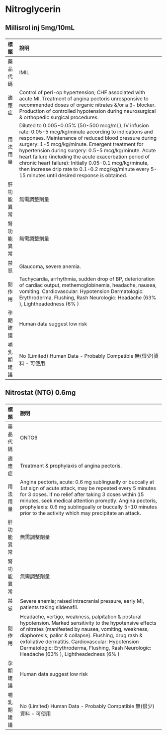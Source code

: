 # Nitroglycerin

## Millisrol inj 5mg/10mL

##### 

| 標題       | 說明                                                                                                                                                                                                                                                                                                                                                                                                                                                                                                       |
|:-----------|:-----------------------------------------------------------------------------------------------------------------------------------------------------------------------------------------------------------------------------------------------------------------------------------------------------------------------------------------------------------------------------------------------------------------------------------------------------------------------------------------------------------|
| 藥品代碼   | IMIL                                                                                                                                                                                                                                                                                                                                                                                                                                                                                                       |
| 適應症     | Control of peri-op hypertension; CHF associated with acute MI. Treatment of angina pectoris unresponsive to recommended doses of organic nitrates &/or a β- blocker. Production of controlled hypotension during neurosurgical & orthopedic surgical procedures.                                                                                                                                                                                                                                           |
| 用法用量   | Diluted to 0.005-0.05% (50-500 mcg/mL), IV infusion rate: 0.05-5 mcg/kg/minute according to indications and responses. Maintenance of reduced blood pressure during surgery: 1-5 mcg/kg/minute. Emergent treatment for hypertension during surgery: 0.5-5 mcg/kg/minute. Acute heart failure (including the acute exacerbation period of chronic heart failure): Initially 0.05-0.1 mcg/kg/minute, then increase drip rate to 0.1-0.2 mcg/kg/minute every 5-15 minutes until desired response is obtained. |
| 肝功能異常 | 無需調整劑量                                                                                                                                                                                                                                                                                                                                                                                                                                                                                               |
| 腎功能異常 | 無需調整劑量                                                                                                                                                                                                                                                                                                                                                                                                                                                                                               |
| 禁忌       | Glaucoma, severe anemia.                                                                                                                                                                                                                                                                                                                                                                                                                                                                                   |
| 副作用     | Tachycardia, arrhythmia, sudden drop of BP, deterioration of cardiac output, methemoglobinemia, headache, nausea, vomiting. Cardiovascular: Hypotension Dermatologic: Erythroderma, Flushing, Rash Neurologic: Headache (63% ), Lightheadedness (6% )                                                                                                                                                                                                                                                      |
| 孕期建議   | Human data suggest low risk                                                                                                                                                                                                                                                                                                                                                                                                                                                                                |
| 哺乳期建議 | No (Limited) Human Data - Probably Compatible 無(很少)資料 - 可使用                                                                                                                                                                                                                                                                                                                                                                                                                                        |

## Nitrostat (NTG) 0.6mg

##### 

| 標題       | 說明                                                                                                                                                                                                                                                                                                                                                                           |
|:-----------|:-------------------------------------------------------------------------------------------------------------------------------------------------------------------------------------------------------------------------------------------------------------------------------------------------------------------------------------------------------------------------------|
| 藥品代碼   | ONTG6                                                                                                                                                                                                                                                                                                                                                                          |
| 適應症     | Treatment & prophylaxis of angina pectoris.                                                                                                                                                                                                                                                                                                                                    |
| 用法用量   | Angina pectoris, acute: 0.6 mg sublingually or buccally at 1st sign of acute attack, may be repeated every 5 minutes for 3 doses. If no relief after taking 3 doses within 15 minutes, seek medical attention promptly. Angina pectoris, prophylaxis: 0.6 mg sublingually or buccally 5-10 minutes prior to the activity which may precipitate an attack.                      |
| 肝功能異常 | 無需調整劑量                                                                                                                                                                                                                                                                                                                                                                   |
| 腎功能異常 | 無需調整劑量                                                                                                                                                                                                                                                                                                                                                                   |
| 禁忌       | Severe anemia; raised intracranial pressure, early MI, patients taking sildenafil.                                                                                                                                                                                                                                                                                             |
| 副作用     | Headache, vertigo, weakness, palpitation & postural hypotension. Marked sensitivity to the hypotensive effects of nitrates (manifested by nausea, vomiting, weakness, diaphoresis, pallor & collapse). Flushing, drug rash & exfoliative dermatitis. Cardiovascular: Hypotension Dermatologic: Erythroderma, Flushing, Rash Neurologic: Headache (63% ), Lightheadedness (6% ) |
| 孕期建議   | Human data suggest low risk                                                                                                                                                                                                                                                                                                                                                    |
| 哺乳期建議 | No (Limited) Human Data - Probably Compatible 無(很少)資料 - 可使用                                                                                                                                                                                                                                                                                                            |

